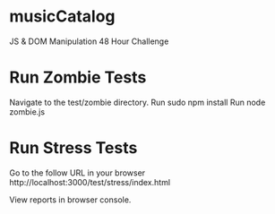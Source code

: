 musicCatalog
============

JS &amp; DOM Manipulation 48 Hour Challenge

Run Zombie Tests
================

Navigate to the test/zombie directory.
Run sudo npm install
Run node zombie.js

Run Stress Tests
================

Go to the follow URL in your browser
http://localhost:3000/test/stress/index.html

View reports in browser console.

